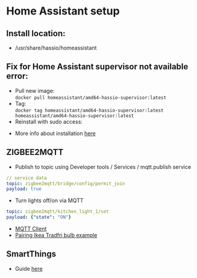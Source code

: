 # Home Assistant setup

## Install location:

* /usr/share/hassio/homeassistant

## Fix for Home Assistant supervisor not available error:

* Pull new image:  
`docker pull homeassistant/amd64-hassio-supervisor:latest`
* Tag:  
`docker tag homeassistant/amd64-hassio-supervisor:latest homeassistant/amd64-hassio-supervisor:latest`
* Reinstall with sudo access:  
- More info about installation [here](https://pimylifeup.com/ubuntu-home-assistant/)


## ZIGBEE2MQTT

* Publish to topic using Developer tools / Services / mqtt.publish service
```yaml
// service data
topic: zigbee2mqtt/bridge/config/permit_join
payload: true
```

* Turn lights off/on via MQTT
```yaml
topic: zigbee2mqtt/kitchen_light_1/set
payload: {"state": "ON"}
```

* [MQTT Client](https://github.com/thomasnordquist/MQTT-Explorer)
* [Pairing Ikea Tradfri bulb example](https://www.zigbee2mqtt.io/devices/LED1836G9.html)

## SmartThings

* Guide [here](https://www.home-assistant.io/integrations/smartthings/)

